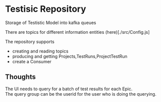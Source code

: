 #  Testisic Repository 

Storage of Testistic Model into kafka queues

There are topics for different information entities (here)[./src/Config.js]

The repository supports 
- creating and reading topics
- producing and getting Projects,TestRuns,ProjectTestRun
- create a Consumer

## Thoughts
The UI needs to query for a batch of test results for each Epic.  
The query group can be the userid for the user who is doing the querying.



